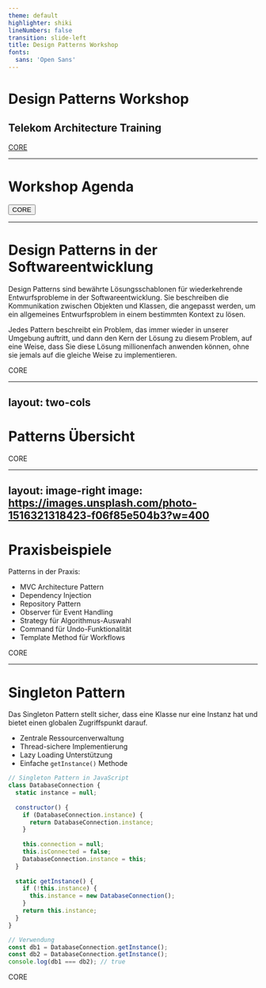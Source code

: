 ```yaml
---
theme: default
highlighter: shiki
lineNumbers: false
transition: slide-left
title: Design Patterns Workshop
fonts:
  sans: 'Open Sans'
---
```


# Design Patterns Workshop

## Telekom Architecture Training

<div class="abs-br m-6 flex gap-2">
  <a href="https://vanilla-core.com" target="_blank" alt="CORE Logo" class="text-xl slidev-icon-btn opacity-50 !border-none !hover:text-white">
    CORE
  </a>
</div>

<!--
Willkommen zum Design Patterns Workshop. Dieser Workshop ist Teil des Telekom Architecture Trainings und fokussiert sich auf bewährte Entwurfsmuster in der Softwareentwicklung.
-->

---

# Workshop Agenda

<div class="abs-br m-6 flex gap-2">
  <button class="text-xl slidev-icon-btn opacity-50 !border-none !hover:text-white">
    CORE
  </button>
</div>

<!--
In diesem Abschnitt werden wir die Agenda des Workshops durchgehen und einen Überblick über die zu behandelnden Themen geben.
-->

---

# Design Patterns in der Softwareentwicklung

Design Patterns sind bewährte Lösungsschablonen für wiederkehrende Entwurfsprobleme in der Softwareentwicklung. Sie beschreiben die Kommunikation zwischen Objekten und Klassen, die angepasst werden, um ein allgemeines Entwurfsproblem in einem bestimmten Kontext zu lösen.

Jedes Pattern beschreibt ein Problem, das immer wieder in unserer Umgebung auftritt, und dann den Kern der Lösung zu diesem Problem, auf eine Weise, dass Sie diese Lösung millionenfach anwenden können, ohne sie jemals auf die gleiche Weise zu implementieren.

<div class="abs-br m-6 opacity-30">
  CORE
</div>

<!--
Diese Folie führt das Konzept der Design Patterns ein. Wir erklären, was Patterns sind und warum sie wichtig sind.
-->

---
layout: two-cols
---

# Patterns Übersicht

<template v-slot:default>

### Erstellungsmuster:
- Singleton
- Factory Method
- Abstract Factory  
- Builder
- Prototype

</template>
<template v-slot:right>

### Strukturmuster:
- Adapter
- Decorator
- Facade
- Composite
- Proxy

</template>

<div class="abs-br m-6 opacity-30">
  CORE
</div>

<!--
Hier sehen wir eine Übersicht der wichtigsten Design Patterns, die wir in diesem Workshop behandeln werden.
-->

---
layout: image-right
image: https://images.unsplash.com/photo-1516321318423-f06f85e504b3?w=400
---

# Praxisbeispiele

Patterns in der Praxis:

- MVC Architecture Pattern
- Dependency Injection
- Repository Pattern
- Observer für Event Handling
- Strategy für Algorithmus-Auswahl
- Command für Undo-Funktionalität
- Template Method für Workflows

<div class="abs-br m-6 opacity-30">
  CORE
</div>

<!--
Diese Folie zeigt konkrete Beispiele, wie Design Patterns in realen Softwareprojekten eingesetzt werden.
-->

---

# Singleton Pattern

<div class="grid grid-cols-2 gap-4">

<div>

Das Singleton Pattern stellt sicher, dass eine Klasse nur eine Instanz hat und bietet einen globalen Zugriffspunkt darauf.

- Zentrale Ressourcenverwaltung
- Thread-sichere Implementierung
- Lazy Loading Unterstützung
- Einfache `getInstance()` Methode

</div>

<div>

```javascript {1|3-6|8-12|14-16}
// Singleton Pattern in JavaScript
class DatabaseConnection {
  static instance = null;
  
  constructor() {
    if (DatabaseConnection.instance) {
      return DatabaseConnection.instance;
    }
    
    this.connection = null;
    this.isConnected = false;
    DatabaseConnection.instance = this;
  }
  
  static getInstance() {
    if (!this.instance) {
      this.instance = new DatabaseConnection();
    }
    return this.instance;
  }
}

// Verwendung
const db1 = DatabaseConnection.getInstance();
const db2 = DatabaseConnection.getInstance();
console.log(db1 === db2); // true
```

</div>

</div>

<div class="abs-br m-6 opacity-30">
  CORE
</div>

<!--
Das Singleton Pattern ist eines der am häufigsten verwendeten Design Patterns.
-->